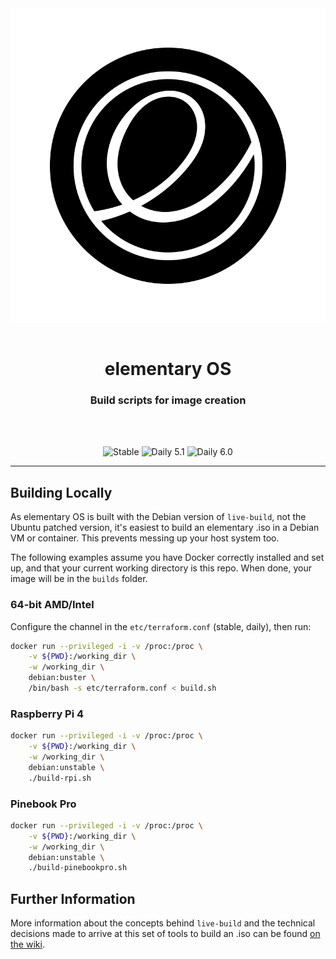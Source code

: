 <div align="center">
  <a href="https://elementary.io" align="center">
    <center align="center">
      <img src="https://raw.githubusercontent.com/elementary/brand/master/logomark-black.png" alt="elementary" align="center">
    </center>
  </a>
  <br>
  <h1 align="center"><center>elementary OS</center></h1>
  <h3 align="center"><center>Build scripts for image creation</center></h3>
  <br>
  <br>
</div>

<p align="center">
  <img src="https://github.com/elementary/os/workflows/stable/badge.svg" alt="Stable">
  <img src="https://github.com/elementary/os/workflows/daily-5.1/badge.svg" alt="Daily 5.1">
  <img src="https://github.com/elementary/os/workflows/daily-6.0/badge.svg" alt="Daily 6.0">
</p>

---

## Building Locally

As elementary OS is built with the Debian version of `live-build`, not the Ubuntu patched version, it's easiest to build an elementary .iso in a Debian VM or container. This prevents messing up your host system too.

The following examples assume you have Docker correctly installed and set up, and that your current working directory is this repo. When done, your image will be in the `builds` folder.

### 64-bit AMD/Intel

Configure the channel in the `etc/terraform.conf` (stable, daily), then run:

```sh
docker run --privileged -i -v /proc:/proc \
    -v ${PWD}:/working_dir \
    -w /working_dir \
    debian:buster \
    /bin/bash -s etc/terraform.conf < build.sh
```

### Raspberry Pi 4

```sh
docker run --privileged -i -v /proc:/proc \
    -v ${PWD}:/working_dir \
    -w /working_dir \
    debian:unstable \
    ./build-rpi.sh
```

### Pinebook Pro

```sh
docker run --privileged -i -v /proc:/proc \
    -v ${PWD}:/working_dir \
    -w /working_dir \
    debian:unstable \
    ./build-pinebookpro.sh
```

## Further Information

More information about the concepts behind `live-build` and the technical decisions made to arrive at this set of tools to build an .iso can be found [on the wiki](https://github.com/elementary/os/wiki/Building-iso-Images).
